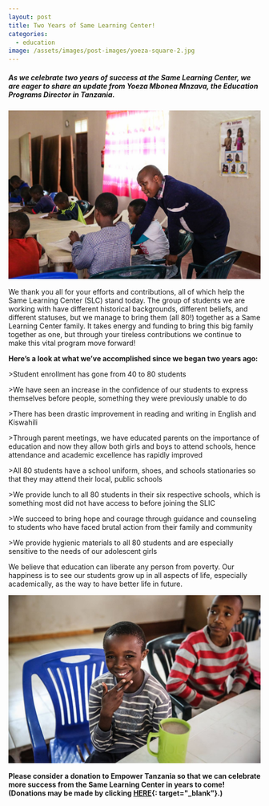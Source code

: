 ```yaml
---
layout: post
title: Two Years of Same Learning Center!
categories:
  - education
image: /assets/images/post-images/yoeza-square-2.jpg
---
```


##### As we celebrate two years of success at the Same Learning Center, we are eager to share an update from Yoeza Mbonea Mnzava, the Education Programs Director in Tanzania.

![](/uploads/yoeza-teaching.jpg)

We thank you all for your efforts and contributions, all of which help the Same Learning Center (SLC) stand today. The group of students we are working with have different historical backgrounds, different beliefs, and different statuses, but we manage to bring them (all 80\!) together as a Same Learning Center family. It takes energy and funding to bring this big family together as one, but through your tireless contributions we continue to make this vital program move forward\!&nbsp;

**Here’s a look at what we’ve accomplished since we began two years ago:**

&gt;Student enrollment has gone from 40 to 80 students

&gt;We have seen an increase in the confidence of our students to express themselves before people, something they were previously unable to do

&gt;There has been drastic improvement in reading and writing in English and Kiswahili

&gt;Through parent meetings, we have educated parents on the importance of education and now they allow both girls and boys to attend schools, hence attendance and academic excellence has rapidly improved

&gt;All 80 students have a school uniform, shoes, and schools stationaries so that they may attend their local, public schools

&gt;We provide lunch to all 80 students in their six respective schools, which is something most did not have access to before joining the SLIC

&gt;We succeed to bring hope and courage through guidance and counseling to students who have faced brutal action from their family and community&nbsp;

&gt;We provide hygienic materials to all 80 students and are especially sensitive to the needs of our adolescent girls

We believe that education can liberate any person from poverty. Our happiness is to see our students grow up in all aspects of life, especially academically, as the way to have better life in future.

![](/uploads/student-at-slc.jpg)

**Please consider a donation to Empower Tanzania so that we can celebrate more success from the Same Learning Center in years to come\! (Donations may be made by clicking [HERE](https://empowertz.org/donate/){: target="_blank"}.)**